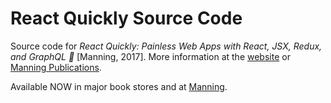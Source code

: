 # React Quickly Source Code

Source code for *React Quickly: Painless Web Apps with React, JSX, Redux, and GraphQL 📕* [Manning, 2017]. More information at
the [website](http://reactquickly.co) or [Manning Publications](https://www.manning.com/books/react-quickly?a_aid=a&a_bid=5064a2d3).

Available NOW in major book stores and at [Manning](https://www.manning.com/books/react-quickly?a_aid=a&a_bid=5064a2d3).

